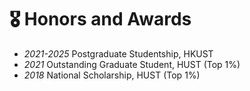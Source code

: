 # 🎖 Honors and Awards
- *2021-2025* Postgraduate Studentship, HKUST
- *2021* Outstanding Graduate Student, HUST (Top 1%)
- *2018* National Scholarship, HUST (Top 1%)

